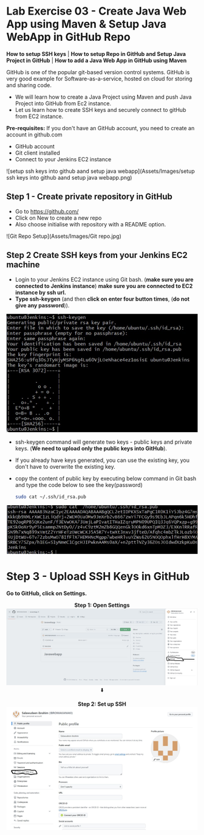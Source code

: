 # Lab Exercise 03 - Create Java Web App using Maven & Setup Java WebApp in GitHub Repo

**How to setup SSH keys** | **How to setup Repo in GitHub and Setup Java Project in GitHub** | **How to add a Java Web App in GitHub using Maven**

GitHub is one of the popular git-based version control systems. GitHub is very good example for Software-as-a-service, hosted on cloud for storing and sharing code. 

- We will learn how to create a Java Project using Maven and push Java Project into GitHub from Ec2 instance. 
- Let us learn how to create SSH keys and securely connect to gitHub from EC2 instance.

**Pre-requisites:**
If you don't have an GitHub account, you need to create an account in github.com
- GitHub account
- Git client installed
- Connect to your Jenkins EC2 instance

![setup ssh keys into github aand setup java webapp](Assets/Images/setup ssh keys into github aand setup java webapp.png)

## Step 1 - Create private repository in GitHub

- Go to https://github.com/
- Click on New to create a new repo 
- Also choose initialise with repository with a README option.
  
![Git Repo Setup](Assets/Images/Git repo.jpg)

## Step 2 Create SSH keys from your Jenkins EC2 machine

- Login to your Jenkins EC2 instance using Git bash. (**make sure you are connected to Jenkins instance**)
  **make sure you are connected to EC2 instance by ssh url.** 
- **Type ssh-keygen** (and then **click on enter four button times**, (**do not give any password**)).
   
![SSH-KEYGEN](Assets/Images/ssh-keygen.jpg)

- ssh-keygen command will generate two keys - public keys and private keys. (**We need to upload only the public keys into GitHub**).
- If you already have keys generated, you can use the existing key, you don't have to overwrite the existing key.
- copy the content of public key by executing below command in Git bash and type the code below to see the key(password)
   
  ```bash
  sudo cat ~/.ssh/id_rsa.pub
  ```
![KEYGEN](Assets/Images/key.jpg)

# Step 3 - Upload SSH Keys in GitHub
**Go to GitHub, click on Settings.**

<p align="center">
  <strong>Step 1: Open Settings</strong><br>
  <img src="Assets/Images/settings.jpg" alt="Settings" width="600"><br>
  ⬇️
</p>

<p align="center">
  <strong>Step 2: Set up SSH</strong><br>
  <img src="Assets/Images/set-ssh.jpg" alt="Set-ssh" width="600">
</p>

